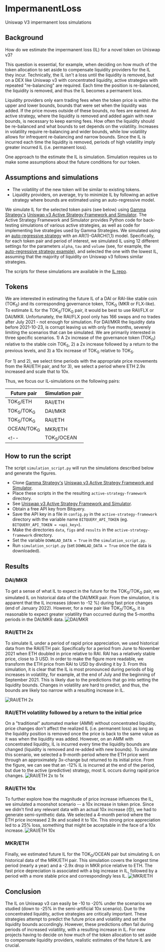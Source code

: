# ImpermanentLoss
Uniswap V3 impermanent loss simulations

## Background

How do we estimate the impermanent loss (IL) for a novel token on Uniswap v3?

This question is essential, for example, when deciding on how much of the token allocation to set aside to compensate liquidity providers for the IL they incur. Technically, the IL isn't a loss until the liquidity is removed, but on a DEX like Uniswap v3 with concentrated liquidity, active strategies with repeated "re-balancing" are required. Each time the position is re-balanced, the liquidity is removed, and thus the IL becomes a permanent loss.

Liquidity providers only earn trading fees when the token price is within the upper and lower bounds, bounds that were set when the liquidity was added. If the price moves outside of these bounds, no fees are earned. An active strategy, where the liquidity is removed and added again with new bounds, is necessary to keep earning fees. How often the liquidity should be re-balanced and what bounds to set depends on the volatility. Increases in volatility require re-balancing and wider bounds, while low volatility allows for infrequent re-balancing and narrow bounds. Since the IL is incurred each time the liquidity is removed, periods of high volatility imply greater incurred IL (i.e. permanent loss).

One approach to the estimate the IL is simulation. Simulation requires us to make some assumptions about the future conditions for our token.

## Assumptions and simulations
 * The volatility of the new token will be similar to existing tokens.
 * Liquidity providers, on average, try to minimize IL by following an active strategy where bounds are estimated using an auto-regressive model.

We simulate IL for the selected token pairs (see below) using [Gamma Strategy's](https://www.gammastrategies.org/) [Uniswap v3 Active Strategy Framework and Simulator](https://github.com/GammaStrategies/active-strategy-framework). The Active Strategy Framework and Simulator provides Python code for back-testing simulations of various active strategies, as well as code for implementing live strategies used by Gamma Strategies. We simulated using an [auto-regressive strategy](https://github.com/GammaStrategies/active-strategy-framework/blob/main/AutoRegressiveStrategy.py) with an AR(1)-GARCH(1,1) model. Specifically, for each token pair and period of interest, we simulated IL using 12 different settings for the parameters `alpha`, `tau` and `volume` (see, for example, the [auto-regressive strategy example](http://localhost:8888/notebooks/2_AutoRegressive_Strategy_Example.ipynb)), and selected the one with the lowest IL, assuming that the majority of liquidity on Uniswap v3 follows similar strategies.

The scripts for these simulations are available in the [IL repo](https://github.com/knasterk/ImpermanentLoss).

<!-- We can for example assume that the volatility of the new token will be similar to existing tokens and simulate the IL under -->
## Tokens
We are interested in estimating the future IL of a DAI or RAI-like stable coin (TOK<sub>S</sub>) and its corresponding governance token, TOK<sub>G</sub> (MKR or FLX-like). To estimate IL for the TOK<sub>S</sub>/TOK<sub>G</sub> pair, it would be best to use RAI/FLX or DAI/MKR. Unfortunately, the RAI/FLX pool only has 166 swaps and no trades after July 2021 - not enough for simulation. For DAI/MKR the liquidity data before 2021-10-23, is corrupt leaving us with only five months, severely limiting the scenarios that can be simulated. We are primarily interested in three specific scenarios. 1) A 2x increase of the governance token (TOK<sub>G</sub>) relative to the stable coin TOK<sub>S</sub>, 2) a 2x increase followed by a return to the previous levels, and 3) a 10x increase of TOK<sub>G</sub> relative to TOK<sub>S</sub>.

For 1) and 2), we select time periods with the appropriate price movements from the RAI/ETH pair, and for 3), we select a period where ETH 2.9x increased and scale that to 10x.

Thus, we focus our IL-simulations on the following pairs:


|   Future pair    | Simulation pair |
|------------------|-----------------|
|     TOK<sub>S</sub>/ETH      |      RAI/ETH    |
|    TOK<sub>S</sub>/TOK<sub>G</sub>      |      DAI/MKR    |  
|    TOK<sub>S</sub>/TOK<sub>G</sub>      |      RAI/ETH    |  
|    OCEAN/TOK<sub>G</sub>    |      MKR/ETH    |
<!-- |    TOK<sub>S</sub>/OCEAN     |      DAI/ETH    | -->


## How to run the script
The script `simulation_script.py` will run the simulations described below and generate the figures.
 * Clone [Gamma Strategy's](https://www.gammastrategies.org/) [Uniswap v3 Active Strategy Framework and Simulator](https://github.com/GammaStrategies/active-strategy-framework).
 * Place these scripts in the the resulting `active-strategy-framework` directory.
 * See [Uniswap v3 Active Strategy Framework and Simulator](https://github.com/GammaStrategies/active-strategy-framework).
 * Obtain a free API key from Bitquery.
 * Save the API key in a file in `config.py` in the `active-strategy-framework` directory with the variable name `BITQUERY_API_TOKEN` (eg. `BITQUERY_API_TOKEN = <api_key>`).
 * Make the directories `data`, `figs` and `results` in the `active-strategy-framework` directory.
 * Set the variable `DOWNLAD_DATA = True` in the `simulation_script.py`.
 * Run `simulation_script.py` (set `DOWNLAD_DATA = True` once the data is downloaded).


## Results

### DAI/MKR
To get a sense of what IL to expect in the future for the TOK<sub>S</sub>/TOK<sub>G</sub> pair, we simulated IL on historical data of the DAI/MKR pair. From the simulation, it is apparent that the IL increases (down to -12 %) during fast price changes (end of January 2022). However, for a new pair like TOK<sub>S</sub>/TOK<sub>G</sub>, it is reasonable to expect greater volatility than occurred during the 5-months periods in the DAI/MKR data.
![DAI/MKR](figs/DAI-MKR_all_sml_USD.png)
<!-- <img src="figs/DAI-MKR_all_USD.png" alt="DAI/MKR" width="600"/> -->

### RAI/ETH 2x
To simulate IL under a period of rapid price appreciation, we used historical data from the RAI/ETH pair. Specifically for a period from June to November 2021 when ETH doubled in price relative to RAI. RAI has a relatively stable price, close to 3 USD. In order to make the figure more readable, we transform the ETH price from RAI to USD by dividing it by 3. From this simulation, it is clear that the IL is most pronounced during periods of big increases in volatility, for example, at the end of July and the beginning of September 2021. This is likely due to the predictions that go into setting the liquidity bounds. Changes in volatility are hard to predict, and thus, the bounds are likely too narrow with a resulting increase in IL.

![RAI/ETH 2x](fig/RAI-ETH_2x_sml_USD.png)
<!-- <img src="figs/RAI-ETH_2x_USD.png" alt="RAI/ETH 2x" width="600"/> -->

### RAI/ETH volatility followed by a return to the initial price
On a "traditional" automated marker (AMM) without concentrated liquidity, price changes don't affect the realized IL (i.e. permanent loss) as long as the liquidity position is removed once the price is back to the same value as it was when the liquidity was added. However, on an AMM with concentrated liquidity, IL is incurred every time the liquidity bounds are changed (liquidity is removed and re-added with new bounds). To simulate this scenario, we selected a 9-month period where the ETH price went through an approximately 3x-change but returned to its initial price. From the figure, we can see that an -12% IL is incurred at the end of the period, but due to the active (predictive) strategy, most IL occurs during rapid price changes.
![RAI/ETH 2x to 1x](fig/RAI-ETH_2x_to_1x_sml_USD.png)
<!-- <img src="figs/RAI-ETH_2x_to_1x_USD.png" alt="RAI/ETH 2x - 1x" width="600"/> -->

### RAI/ETH 10x
To further explore how the magnitude of price increase influences the IL, we simulated a moonshot scenario -- a 10x increase in token price. Since we didn't find any relevant data with an actual 10x increase (😞), we had to generate semi-synthetic data. We selected a 4-month period where the ETH price increased 2.9x and scaled it to 10x. This strong price appreciation led to a 25% loss, something that might be acceptable in the face of a 10x increase.
![RAI/ETH 10x](fig/RAI-ETH_10x_sml_USD.png)
<!-- <img src="figs/RAI-ETH_10x_USD.png" alt="RAI/ETH 10x" width="600"/> -->

### MKR/ETH
Finally, we estimated future IL for the TOK<sub>G</sub>/OCEAN pair but simulating IL on historical data of the MRK/ETH pair. This simulation covers the longest time period (nearly a year) and a -2.9x drop in MKR price relative to ETH. The fast price depreciation is associated with a big increase in IL, followed by a period with a more stable price and correspondingly less IL.
![MKR/ETH](fig/MKR-ETH_all_sml.png)
<!-- <img src="figs/MKR-ETH_all.png" alt="MKR/ETH" width="600"/> -->


<!--
### RAI/ETH
<img src="figs/RAI-ETH_all_USD.png" alt="RAI/ETH" width="600"/> -->

## Conclusion
The IL on Uniswap v3 can easily be -10 to -20% under the scenarios we studied (down to -25% in the semi-artificial 10x scenario). Due to the concentrated liquidity, active strategies are critically important. These strategies attempt to predict the future price and volatility and set the liquidity bounds accordingly. However, these predictions often fail during periods of increased volatility, with a resulting increase in IL. For new projects having to decide on how much of the token allocation to set aside to compensate liquidity providers, realistic estimates of the future IL are crucial.
